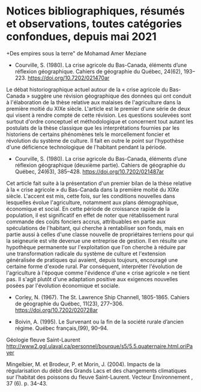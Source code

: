 # Notices bibliographiques, résumés et observations, toutes catégories confondues, depuis mai 2021



+Des empires sous la terre" de Mohamad Amer Meziane


+ Courville, S. (1980). La crise agricole du Bas-Canada, éléments d’une réflexion géographique. Cahiers de géographie du Québec, 24(62), 193–223. https://doi.org/10.7202/021470ar 

Le débat historiographique actuel autour de la « crise agricole du Bas-Canada » suggère une révision géographique des données qui ont conduit à l'élaboration de la thèse relative aux malaises de l'agriculture dans la première moitié du XIXe siècle. L'article est le premier d'une série de deux qui visent à rendre compte de cette révision. Les questions soulevées sont surtout d'ordre conceptuel et méthodologique et concernent tout autant les postulats de la thèse classique que les interprétations fournies par les historiens de certains phénomènes tels le morcellement foncier et révolution du système de culture.
Il fait en outre le point sur l'hypothèse d'une déficience technologique de l'habitant pendant la période.

+ Courville, S. (1980). La crise agricole du Bas-Canada, éléments d’une réflexion géographique (deuxième partie). Cahiers de géographie du Québec, 24(63), 385–428. https://doi.org/10.7202/021487ar

Cet article fait suite à la présentation d'un premier bilan de la thèse relative à la « crise agricole » du Bas-Canada dans la première moitié du XIXe siècle. L'accent est mis, cette fois, sur les conditions nouvelles dans lesquelles évolue l'agriculture, notamment aux plans démographique, économique et social. En cette période de croissance rapide de la population, il est significatif en effet de noter que rétablissement rural commande des coûts fonciers accrus, attribuables en partie aux spéculations de l'habitant, qui cherche à rentabiliser son fonds, mais en partie aussi à celles d'une classe nouvelle de propriétaires terriens pour qui la seigneurie est vite devenue une entreprise de gestion. Il en résulte une hypothèque permanente sur l'exploitation que l'on cherche à réduire par une transformation radicale du système de culture et l'extension
généralisée de pratiques qui avaient, depuis toujours, encouragé une certaine forme d'exode rural. Par conséquent, interpréter l'évolution de l'agriculture à l'époque comme l'évidence d'une « crise agricole » ne tient pas. Il s'agit plutôt d'une adaptation positive aux exigences nouvelles posées par l'évolution économique et sociale.


+ Corley, N. (1967). The St. Lawrence Ship Channell, 1805-1865. Cahiers de géographie du Québec, 11(23), 277–306. https://doi.org/10.7202/020728ar


+ Boivin, A. (1995). Le Survenant ou la fin de la société rurale d’ancien régime. Québec français,(99), 90–94.




Géologie fleuve Saint-Laurent
http://www2.ggl.ulaval.ca/personnel/bourque/s5/5.5.quaternaire.html.oriPayer  




Mingelbier, M. et Brodeur, P. et Morin, J. (2004). Impacts de la régularisation du débit des Grands Lacs et des changements climatiques sur l’habitat des poissons du fleuve Saint-Laurent. Vecteur Environnement , 37 (6). p. 34-43. 